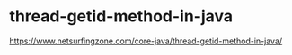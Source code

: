 # thread-getid-method-in-java

https://www.netsurfingzone.com/core-java/thread-getid-method-in-java/

